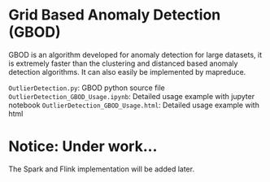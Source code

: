 # Grid Based Anomaly Detection (GBOD)
GBOD is an algorithm developed for anomaly detection for large datasets, it is extremely faster than the clustering and distanced based anomaly detection algorithms. It can also easily be implemented by mapreduce.

`OutlierDetection.py`: GBOD python source file
`OutlierDetection_GBOD_Usage.ipynb`: Detailed usage example with jupyter notebook
`OutlierDetection_GBOD_Usage.html`: Detailed usage example with html

# Notice: Under work...
The Spark and Flink implementation will be added later.
